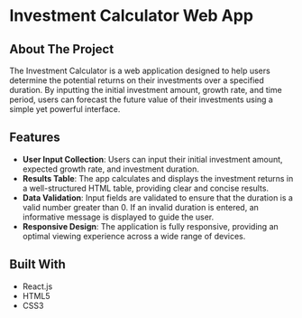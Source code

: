 # Investment Calculator Web App

## About The Project

The Investment Calculator is a web application designed to help users determine the potential returns on their investments over a specified duration. By inputting the initial investment amount, growth rate, and time period, users can forecast the future value of their investments using a simple yet powerful interface.

## Features

- **User Input Collection**: Users can input their initial investment amount, expected growth rate, and investment duration.
- **Results Table**: The app calculates and displays the investment returns in a well-structured HTML table, providing clear and concise results.
- **Data Validation**: Input fields are validated to ensure that the duration is a valid number greater than 0. If an invalid duration is entered, an informative message is displayed to guide the user.
- **Responsive Design**: The application is fully responsive, providing an optimal viewing experience across a wide range of devices.

## Built With

- React.js
- HTML5
- CSS3


